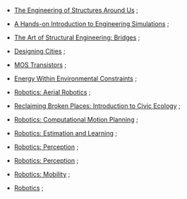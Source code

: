 * [The Engineering of Structures Around Us](https://www.class-central.com/mooc/3208/edx-the-engineering-of-structures-around-us) ;
* [A Hands-on Introduction to Engineering Simulations](https://www.class-central.com/mooc/5850/edx-a-hands-on-introduction-to-engineering-simulations) ;

* [The Art of Structural Engineering: Bridges](https://www.class-central.com/mooc/4561/edx-the-art-of-structural-engineering-bridges) ;
* [Designing Cities](https://www.class-central.com/mooc/1047/coursera-designing-cities) ;

* [MOS Transistors](https://www.class-central.com/mooc/547/coursera-mos-transistors) ;

* [Energy Within Environmental Constraints](https://www.class-central.com/mooc/6021/edx-energy-within-environmental-constraints) ;
* [Robotics: Aerial Robotics](https://www.class-central.com/mooc/5025/coursera-robotics-aerial-robotics) ;

* [Reclaiming Broken Places: Introduction to Civic Ecology](https://www.class-central.com/mooc/2811/edx-reclaiming-broken-places-introduction-to-civic-ecology) ;
* [Robotics: Computational Motion Planning](https://www.class-central.com/mooc/5029/coursera-robotics-computational-motion-planning) ;

* [Robotics: Estimation and Learning](https://www.class-central.com/mooc/5030/coursera-robotics-estimation-and-learning) ;
* [Robotics: Perception](https://www.class-central.com/mooc/5033/coursera-robotics-perception) ;

* [Robotics: Perception](https://www.class-central.com/mooc/5033/coursera-robotics-perception) ;
* [Robotics: Mobility](https://www.class-central.com/mooc/5032/coursera-robotics-mobility) ;

* [Robotics](https://www.class-central.com/mooc/7241/edx-robotics) ; 
